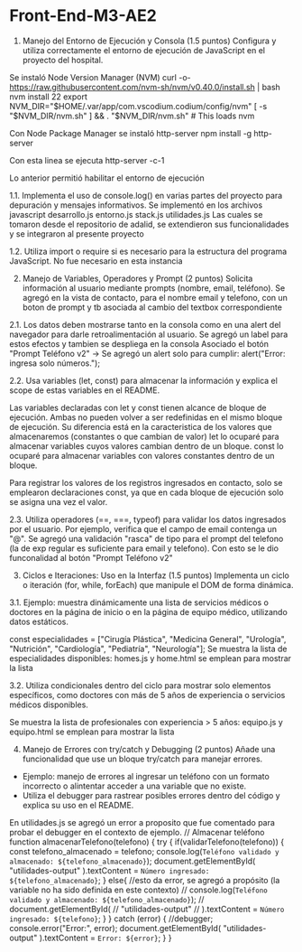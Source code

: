 # Front-End-M3-AE2
1. Manejo del Entorno de Ejecución y Consola (1.5 puntos)
Configura y utiliza correctamente el entorno de ejecución de JavaScript en el
proyecto del hospital.

Se instaló Node Version Manager (NVM)
curl -o- https://raw.githubusercontent.com/nvm-sh/nvm/v0.40.0/install.sh | bash
nvm install 22
export NVM_DIR="$HOME/.var/app/com.vscodium.codium/config/nvm"
[ -s "$NVM_DIR/nvm.sh" ] && \. "$NVM_DIR/nvm.sh"  # This loads nvm

Con Node Package Manager se instaló http-server
npm install -g http-server

Con esta linea se ejecuta
http-server -c-1

Lo anterior permitió habilitar el entorno de ejecución

1.1. Implementa el uso de console.log() en varias partes del proyecto para
depuración y mensajes informativos.
Se implementó en los archivos javascript desarrollo.js entorno.js stack.js utilidades.js
Las cuales se tomaron desde el repositorio de adalid, se extendieron sus funcionalidades y se integraron al presente proyecto

1.2. Utiliza import o require si es necesario para la estructura del programa
JavaScript.
No fue necesario en esta instancia


2. Manejo de Variables, Operadores y Prompt (2 puntos)
Solicita información al usuario mediante prompts (nombre, email, teléfono).
Se agregó en la vista de contacto, para el nombre email y telefono, con un boton de prompt y tb asociada al cambio del textbox correspondiente

2.1. Los datos deben mostrarse tanto en la consola como en una alert del navegador para darle retroalimentación al usuario.
Se agregó un label para estos efectos y tambien se despliega en la consola
Asociado el botón "Prompt Teléfono v2" -> Se agregó un alert solo para cumplir: alert("Error: ingresa solo números.");


2.2. Usa variables (let, const) para almacenar la información y explica el scope de
estas variables en el README.

Las variables declaradas con let y const tienen alcance de bloque de ejecución.
Ambas no pueden volver a ser redefinidas en el mismo bloque de ejecución.
Su diferencia está en la caracteristica de los valores que almacenaremos (constantes o que cambian de valor)
let lo ocuparé para almacenar variables cuyos valores cambian dentro de un bloque.
const lo ocuparé para almacenar variables con valores constantes dentro de un bloque.

Para registrar los valores de los registros ingresados en contacto, solo se emplearon declaraciones const, ya que en cada bloque de ejecución solo se asigna una vez el valor.

2.3. Utiliza operadores (==, ===, typeof) para validar los datos ingresados por el usuario. Por ejemplo, verifica que el campo de email contenga un "@".
Se agregó una validación "rasca" de tipo para el prompt del telefono (la de exp regular es suficiente para email y telefono). Con esto se le dio funconalidad al botón "Prompt Teléfono v2"

3. Ciclos e Iteraciones: Uso en la Interfaz (1.5 puntos)
Implementa un ciclo o iteración (for, while, forEach) que manipule el DOM de forma dinámica.

3.1. Ejemplo: muestra dinámicamente una lista de servicios médicos o doctores en la página de inicio o en la página de equipo médico, utilizando datos estáticos.

const especialidades = ["Cirugía Plástica", "Medicina General", "Urología", "Nutrición", "Cardiología", "Pediatría", "Neurología"];
Se muestra la lista de especialidades disponibles: homes.js y home.html se emplean para mostrar la lista

3.2. Utiliza condicionales dentro del ciclo para mostrar solo elementos específicos, como doctores con más de 5 años de experiencia o servicios médicos disponibles.

Se muestra la lista de profesionales con experiencia > 5 años: equipo.js y equipo.html se emplean para mostrar la lista

4. Manejo de Errores con try/catch y Debugging (2 puntos)
Añade una funcionalidad que use un bloque try/catch para manejar errores.
- Ejemplo: manejo de errores al ingresar un teléfono con un formato incorrecto o alintentar acceder a una variable que no existe.
- Utiliza el debugger para rastrear posibles errores dentro del código y explica su uso en el README.

En utilidades.js se agregó un error a proposito que fue comentado para probar el debugger en el contexto de ejemplo.
// Almacenar teléfono
function almacenarTelefono(telefono) {
  try {
    if(validarTelefono(telefono)) {
      const telefono_almacenado = telefono;
      console.log(`Teléfono validado y almacenado: ${telefono_almacenado}`);
      document.getElementById(
        "utilidades-output"
      ).textContent = `Número ingresado: ${telefono_almacenado}`;
    }
    else{
    //esto da error, se agregó a propósito (la variable no ha sido definida en este contexto)
    //  console.log(`Teléfono validado y almacenado: ${telefono_almacenado}`);
    //  document.getElementById(
    //    "utilidades-output"
    //  ).textContent = `Número ingresado: ${telefono}`;
    }
  } catch (error) {
    //debugger;
    console.error("Error:", error);
    document.getElementById(
      "utilidades-output"
    ).textContent = `Error: ${error}`;
  }
}
